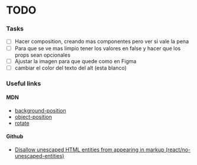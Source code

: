 # TODO

### Tasks

- [ ] Hacer composition, creando mas componentes pero ver si vale la pena
- [ ] Para que se ve mas limpio tener los valores en false y hacer que los props sean opcionales
- [ ] Ajustar la imagen para que quede como en Figma
- [ ] cambiar el color del texto del alt (esta blanco)

### Useful links

#### MDN

- [background-position](https://developer.mozilla.org/en-US/docs/Web/CSS/rotate)
- [object-position](https://developer.mozilla.org/en-US/docs/Web/CSS/object-position)
- [rotate](https://developer.mozilla.org/en-US/docs/Web/CSS/background-position)

#### Github

- [Disallow unescaped HTML entities from appearing in markup (react/no-unescaped-entities)](https://github.com/jsx-eslint/eslint-plugin-react/blob/master/[docs/rules/no-unescaped-entities.md)
